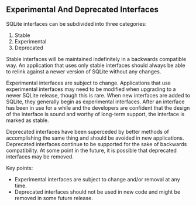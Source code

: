 ## Experimental And Deprecated Interfaces


SQLite interfaces can be subdivided into three categories:


1. Stable
2. Experimental
3. Deprecated


Stable interfaces will be maintained indefinitely in a backwards
compatible way. An application that uses only stable interfaces
should always be able to relink against a newer version of SQLite
without any changes.


Experimental interfaces are subject to change.
Applications that use experimental interfaces
may need to be modified when upgrading to a newer SQLite release, though
this is rare.
When new interfaces are added to SQLite, they generally begin
as experimental interfaces. After an interface has been in use for
a while and the developers are confident that the design of the interface
is sound and worthy of long\-term support, the interface is marked
as stable.


Deprecated interfaces have been superceded by better methods of
accomplishing the same thing and should be avoided in new applications.
Deprecated interfaces continue to be supported for the sake of
backwards compatibility. At some point in the future, it is possible
that deprecated interfaces may be removed.


Key points:


* Experimental interfaces are subject to change and/or removal
at any time.
* Deprecated interfaces should not be used in new code and might
be removed in some future release.


